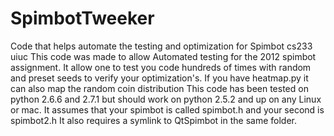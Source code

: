 SpimbotTweeker
==============

Code that helps automate the testing and optimization for Spimbot cs233 uiuc
This code was made to allow Automated testing for the 2012 spimbot assignment.
It allow one to test you code hundreds of times with random and preset seeds to 
verify your optimization's. If you have heatmap.py it can also map the random coin distribution
This code has been tested on python 2.6.6 and 2.7.1 but should work on python 2.5.2 and up on
any Linux or mac. 
It assumes that your spimbot is called spimbot.h and your second is spimbot2.h
It also requires a symlink to QtSpimbot in the same folder. 